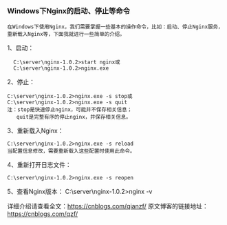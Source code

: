 
### Windows下Nginx的启动、停止等命令
    在Windows下使用Nginx，我们需要掌握一些基本的操作命令，比如：启动、停止Nginx服务，重新载入Nginx等，下面我就进行一些简单的介绍。

  1、启动：

      C:\server\nginx-1.0.2>start nginx或
      C:\server\nginx-1.0.2>nginx.exe

  2、停止：

    C:\server\nginx-1.0.2>nginx.exe -s stop或
    C:\server\nginx-1.0.2>nginx.exe -s quit
    注：stop是快速停止nginx，可能并不保存相关信息；
       quit是完整有序的停止nginx，并保存相关信息。

  3、重新载入Nginx：

    C:\server\nginx-1.0.2>nginx.exe -s reload
    当配置信息修改，需要重新载入这些配置时使用此命令。


  4、重新打开日志文件：

    C:\server\nginx-1.0.2>nginx.exe -s reopen

5、查看Nginx版本：
C:\server\nginx-1.0.2>nginx -v

详细介绍请查看全文：https://cnblogs.com/qianzf/
原文博客的链接地址：https://cnblogs.com/qzf/
